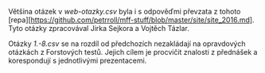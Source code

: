 Většina otázek v *web-otazky.csv* byla i s odpověďmi převzata z tohoto [repa][https://github.com/petrroll/mff-stuff/blob/master/site/site_2016.md]. 
Tyto otázky zpracovával Jirka Sejkora a Vojtěch Tázlar.

Otázky *1.-8.csv* se na rozdíl od předchozích nezakládají na opravdových otázkách z Forstových 
testů. Jejich cílem je procvičit znalosti z přednášek a korespondují s jednotlivými prezentacemi.
